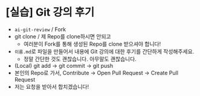 # [실습] Git 강의 후기

- `ai-git-review` / Fork
- git clone / 제 Repo를 clone하시면 안되고
  - 여러분이 Fork를 통해 생성된 Repo를 clone 받으셔야 합니다!
- `이름.md`로 파일을 만들어서 내용에 Git 강의에 대한 후기를 간단하게 작성해주세요.
  - 정말 간단한 것도 괜찮습니다. 아무말도 괜찮습니다.
- (Local) git add -> git commit -> git push
- 본인의 Repo로 가서, Contribute -> Open Pull Request -> Create Pull Request
- 저는 요청을 받아서 합치겠습니다!

